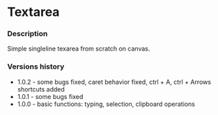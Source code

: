 # Textarea

### Description

Simple singleline texarea from scratch on canvas.

### Versions history

- 1.0.2 - some bugs fixed, caret behavior fixed, ctrl + A, ctrl + Arrows shortcuts added
- 1.0.1 - some bugs fixed
- 1.0.0 - basic functions: typing, selection, clipboard operations
